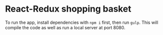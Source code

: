 # React-Redux shopping basket

To run the app, install dependencies with `npm i` first, then run `gulp`.
This will compile the code as well as run a local server at port 8080.